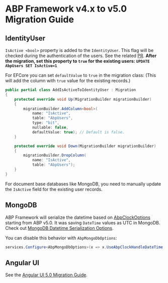 # ABP Framework v4.x to v5.0 Migration Guide

## IdentityUser

`IsActive <bool>` property is added to the `IdentityUser`. This flag will be checked during the authentication of the users. See the related [PR](https://github.com/abpframework/abp/pull/10185). 
**After the migration, set this property to `true` for the existing users: `UPDATE AbpUsers SET IsActive=1`**

For EFCore you can set `defaultValue` to `true` in the migration class:
(This will add the column with `true` value for the existing records.)

```cs
public partial class AddIsActiveToIdentityUser : Migration
{
    protected override void Up(MigrationBuilder migrationBuilder)
    {
        migrationBuilder.AddColumn<bool>(
            name: "IsActive",
            table: "AbpUsers",
            type: "bit",
            nullable: false,
            defaultValue: true); // Default is false.
    }

    protected override void Down(MigrationBuilder migrationBuilder)
    {
        migrationBuilder.DropColumn(
            name: "IsActive",
            table: "AbpUsers");
    }
}
```

For document base databases like MongoDB, you need to manually update the `IsActive` field for the existing user records.
 
## MongoDB

ABP Framework will serialize the datetime based on [AbpClockOptions](https://docs.abp.io/en/abp/latest/Timing#clock-options) starting from ABP v5.0. It was saving `DateTime` values as UTC in MongoDB. Check out [MongoDB Datetime Serialization Options](https://mongodb.github.io/mongo-csharp-driver/2.13/reference/bson/mapping/#datetime-serialization-options).

You can disable this behavior with `AbpMongoDbOptions`:

```cs
services.Configure<AbpMongoDbOptions>(x => x.UseAbpClockHandleDateTime = false);
```

## Angular UI

See the [Angular UI 5.0 Migration Guide](Abp-5_0-Angular.md).

